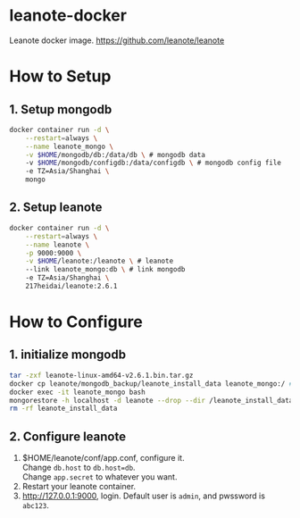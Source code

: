 # leanote-docker
Leanote docker image. <https://github.com/leanote/leanote>

# How to Setup
## 1. Setup mongodb
```bash
docker container run -d \
	--restart=always \
	--name leanote_mongo \
	-v $HOME/mongodb/db:/data/db \ # mongodb data
	-v $HOME/mongodb/configdb:/data/configdb \ # mongodb config file
	-e TZ=Asia/Shanghai \
	mongo
```

## 2. Setup leanote
```bash
docker container run -d \
    --restart=always \
	--name leanote \
	-p 9000:9000 \
	-v $HOME/leanote:/leanote \ # leanote 
	--link leanote_mongo:db \ # link mongodb
	-e TZ=Asia/Shanghai \
	217heidai/leanote:2.6.1
```

# How to Configure
## 1. initialize mongodb
```bash
tar -zxf leanote-linux-amd64-v2.6.1.bin.tar.gz
docker cp leanote/mongodb_backup/leanote_install_data leanote_mongo:/ # copy 'leanote_install_data' to container
docker exec -it leanote_mongo bash
mongorestore -h localhost -d leanote --drop --dir /leanote_install_data/ # initialize leanote data
rm -rf leanote_install_data
```

## 2. Configure leanote
1. $HOME/leanote/conf/app.conf, configure it.</br>
    Change `db.host` to `db.host=db`.</br>
    Change `app.secret` to whatever you want.
2. Restart your leanote container.
3. <http://127.0.0.1:9000>, login. Default user is `admin`, and pwssword is `abc123`.